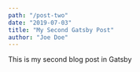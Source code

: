```yaml
---
path: "/post-two"
date: "2019-07-03"
title: "My Second Gatsby Post"
author: "Joe Doe"
---
```


This is my second blog post in Gatsby